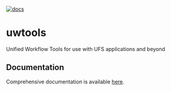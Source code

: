 [![docs](https://readthedocs.org/projects/uwtools/badge/?version=main)](https://uwtools.readthedocs.io/en/main/?badge=main)

# uwtools

Unified Workflow Tools for use with UFS applications and beyond

## Documentation

Comprehensive documentation is available [here](https://uwtools.readthedocs.io/en/latest/).
